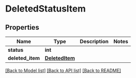 # DeletedStatusItem

## Properties
Name | Type | Description | Notes
------------ | ------------- | ------------- | -------------
**status** | **int** |  | 
**deleted_item** | [**DeletedItem**](DeletedItem.md) |  | 

[[Back to Model list]](../README.md#documentation-for-models) [[Back to API list]](../README.md#documentation-for-api-endpoints) [[Back to README]](../README.md)


